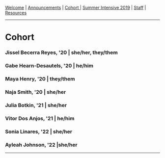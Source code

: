 [Welcome](https://swatlibrary.github.io/index.html) | [Announcements](https://swatlibrary.github.io/announcements.html) | [Cohort ](https://swatlibrary.github.io/cohort.html) | [Summer Intensive 2019](https://swatlibrary.github.io/summer19.html) | [Staff](https://swatlibrary.github.io/staff.html) | [Resources](https://swatlibrary.github.io/resources.html)

---

# Cohort

### Jissel Becerra Reyes, '20 | she/her, they/them
### Gabe Hearn-Desautels, '20 | he/him
### Maya Henry, '20 | they/them
### Naja Smith, '20 | she/her

### Julia Botkin, '21 | she/her
### Vitor Dos Anjos, '21 | he/him

### Sonia Linares, '22 | she/her
### Ayleah Johnson, '22 |she/her
---
